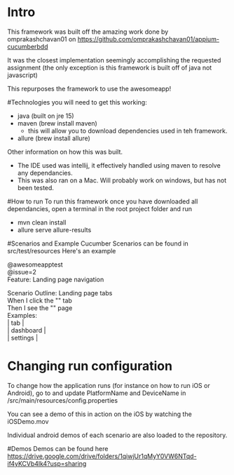 # Intro
This framework was built off the amazing work done by omprakashchavan01 on https://github.com/omprakashchavan01/appium-cucumberbdd

It was the closest implementation seemingly accomplishing the requested assignment (the only exception is this framework is built off of java not javascript)

This repurposes the framework to use the awesomeapp!

#Technologies you will need to get this working:

- java (built on jre 15)
- maven (brew install maven)
    - this will allow you to download dependencies used in teh framework.
- allure (brew install allure)

Other information on how this was built. 
- The IDE used was intellij, it effectively handled using maven to resolve any dependancies. 
- This was also ran on a Mac. Will probably work on windows, but has not been tested. 

#How to run
To run this framework once you have downloaded all dependancies, open a terminal in the root project folder and run 

- mvn clean install
- allure serve allure-results

#Scenarios and Example
Cucumber Scenarios can be found in src/test/resources
Here's an example

@awesomeapptest\
@issue=2\
Feature: Landing page navigation

Scenario Outline: Landing page tabs \
When I click the "<tab>" tab\
Then I see the "<tab>" page\
Examples:\
| tab |\
| dashboard |\
| settings  |

# Changing run configuration
To change how the application runs (for instance on how to run iOS or Android), go to and update PlatformName and DeviceName in /src/main/resources/config.properties

You can see a demo of this in action on the iOS by watching the iOSDemo.mov

Individual android demos of each scenario are also loaded to the repository. 

#Demos
Demos can be found here https://drive.google.com/drive/folders/1qiwjUr1qMyY0VW6NTqd-if4yKCVb4lk4?usp=sharing